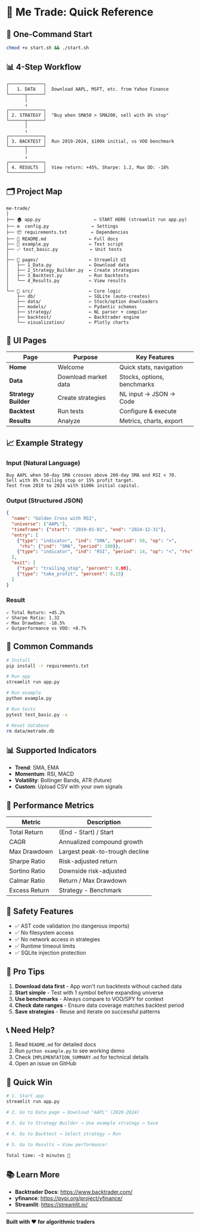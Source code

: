 # 🎯 Me Trade: Quick Reference

## 🚀 One-Command Start

```bash
chmod +x start.sh && ./start.sh
```

## 📊 4-Step Workflow

```
┌─────────────┐
│   1. DATA   │  Download AAPL, MSFT, etc. from Yahoo Finance
└──────┬──────┘
       │
       ↓
┌─────────────┐
│ 2. STRATEGY │  "Buy when SMA50 > SMA200, sell with 8% stop"
└──────┬──────┘
       │
       ↓
┌─────────────┐
│ 3. BACKTEST │  Run 2019-2024, $100k initial, vs VOO benchmark
└──────┬──────┘
       │
       ↓
┌─────────────┐
│ 4. RESULTS  │  View return: +45%, Sharpe: 1.2, Max DD: -18%
└─────────────┘
```

## 🗂️ Project Map

```
me-trade/
│
├── 🏠 app.py                    ← START HERE (streamlit run app.py)
├── ⚙️  config.py                ← Settings
├── 📦 requirements.txt         ← Dependencies
├── 📖 README.md                ← Full docs
├── 🧪 example.py               ← Test script
├── ✅ test_basic.py            ← Unit tests
│
├── 📂 pages/                   ← Streamlit UI
│   ├── 1_Data.py              ← Download data
│   ├── 2_Strategy_Builder.py  ← Create strategies
│   ├── 3_Backtest.py          ← Run backtests
│   └── 4_Results.py           ← View results
│
└── 📂 src/                     ← Core logic
    ├── db/                    ← SQLite (auto-creates)
    ├── data/                  ← Stock/option downloaders
    ├── models/                ← Pydantic schemas
    ├── strategy/              ← NL parser + compiler
    ├── backtest/              ← Backtrader engine
    └── visualization/         ← Plotly charts
```

## 🎨 UI Pages

| Page | Purpose | Key Features |
|------|---------|-------------|
| **Home** | Welcome | Quick stats, navigation |
| **Data** | Download market data | Stocks, options, benchmarks |
| **Strategy Builder** | Create strategies | NL input → JSON → Code |
| **Backtest** | Run tests | Configure & execute |
| **Results** | Analyze | Metrics, charts, export |

## 📈 Example Strategy

### Input (Natural Language)
```
Buy AAPL when 50-day SMA crosses above 200-day SMA and RSI < 70.
Sell with 8% trailing stop or 15% profit target.
Test from 2019 to 2024 with $100k initial capital.
```

### Output (Structured JSON)
```json
{
  "name": "Golden Cross with RSI",
  "universe": ["AAPL"],
  "timeframe": {"start": "2019-01-01", "end": "2024-12-31"},
  "entry": [
    {"type": "indicator", "ind": "SMA", "period": 50, "op": ">", 
     "rhs": {"ind": "SMA", "period": 200}},
    {"type": "indicator", "ind": "RSI", "period": 14, "op": "<", "rhs": 70}
  ],
  "exit": [
    {"type": "trailing_stop", "percent": 0.08},
    {"type": "take_profit", "percent": 0.15}
  ]
}
```

### Result
```
✓ Total Return: +45.2%
✓ Sharpe Ratio: 1.32
✓ Max Drawdown: -18.5%
✓ Outperformance vs VOO: +8.7%
```

## 🔧 Common Commands

```bash
# Install
pip install -r requirements.txt

# Run app
streamlit run app.py

# Run example
python example.py

# Run tests
pytest test_basic.py -v

# Reset database
rm data/metrade.db
```

## 📊 Supported Indicators

- **Trend**: SMA, EMA
- **Momentum**: RSI, MACD
- **Volatility**: Bollinger Bands, ATR (future)
- **Custom**: Upload CSV with your own signals

## 🎯 Performance Metrics

| Metric | Description |
|--------|-------------|
| Total Return | (End - Start) / Start |
| CAGR | Annualized compound growth |
| Max Drawdown | Largest peak-to-trough decline |
| Sharpe Ratio | Risk-adjusted return |
| Sortino Ratio | Downside risk-adjusted |
| Calmar Ratio | Return / Max Drawdown |
| Excess Return | Strategy - Benchmark |

## 🔐 Safety Features

- ✅ AST code validation (no dangerous imports)
- ✅ No filesystem access
- ✅ No network access in strategies
- ✅ Runtime timeout limits
- ✅ SQLite injection protection

## 🌟 Pro Tips

1. **Download data first** - App won't run backtests without cached data
2. **Start simple** - Test with 1 symbol before expanding universe
3. **Use benchmarks** - Always compare to VOO/SPY for context
4. **Check date ranges** - Ensure data coverage matches backtest period
5. **Save strategies** - Reuse and iterate on successful patterns

## 📞 Need Help?

1. Read `README.md` for detailed docs
2. Run `python example.py` to see working demo
3. Check `IMPLEMENTATION_SUMMARY.md` for technical details
4. Open an issue on GitHub

## 🎉 Quick Win

```bash
# 1. Start app
streamlit run app.py

# 2. Go to Data page → Download "AAPL" (2020-2024)

# 3. Go to Strategy Builder → Use example strategy → Save

# 4. Go to Backtest → Select strategy → Run

# 5. Go to Results → View performance!

Total time: ~3 minutes 🚀
```

## 📚 Learn More

- **Backtrader Docs**: https://www.backtrader.com/
- **yfinance**: https://pypi.org/project/yfinance/
- **Streamlit**: https://streamlit.io/

---

**Built with ❤️ for algorithmic traders**
